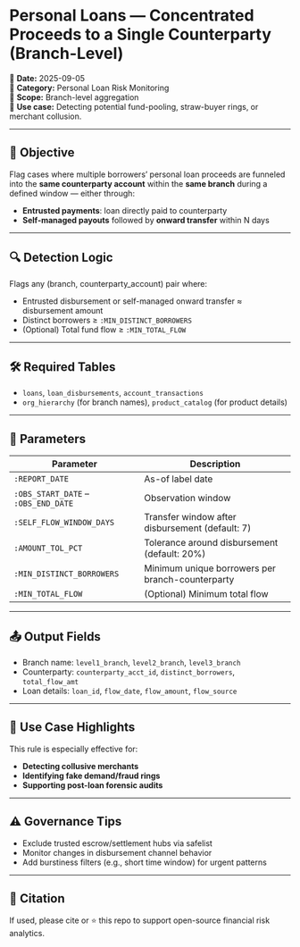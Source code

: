 # Personal Loans — Concentrated Proceeds to a Single Counterparty (Branch-Level)

📅 **Date:** 2025-09-05  
📂 **Category:** Personal Loan Risk Monitoring  
🏦 **Scope:** Branch-level aggregation  
🧭 **Use case:** Detecting potential fund-pooling, straw-buyer rings, or merchant collusion.

---

## 🧠 Objective

Flag cases where multiple borrowers’ personal loan proceeds are funneled into the **same counterparty account** within the **same branch** during a defined window — either through:

- **Entrusted payments**: loan directly paid to counterparty  
- **Self-managed payouts** followed by **onward transfer** within N days

---

## 🔍 Detection Logic

Flags any (branch, counterparty_account) pair where:

- Entrusted disbursement or self-managed onward transfer ≈ disbursement amount  
- Distinct borrowers ≥ `:MIN_DISTINCT_BORROWERS`  
- (Optional) Total fund flow ≥ `:MIN_TOTAL_FLOW`

---

## 🛠️ Required Tables

- `loans`, `loan_disbursements`, `account_transactions`
- `org_hierarchy` (for branch names), `product_catalog` (for product details)

---

## 🔧 Parameters

| Parameter | Description |
|----------|-------------|
| `:REPORT_DATE` | As-of label date |
| `:OBS_START_DATE` – `:OBS_END_DATE` | Observation window |
| `:SELF_FLOW_WINDOW_DAYS` | Transfer window after disbursement (default: 7) |
| `:AMOUNT_TOL_PCT` | Tolerance around disbursement (default: 20%) |
| `:MIN_DISTINCT_BORROWERS` | Minimum unique borrowers per branch-counterparty |
| `:MIN_TOTAL_FLOW` | (Optional) Minimum total flow |

---

## 📤 Output Fields

- Branch name: `level1_branch`, `level2_branch`, `level3_branch`  
- Counterparty: `counterparty_acct_id`, `distinct_borrowers`, `total_flow_amt`  
- Loan details: `loan_id`, `flow_date`, `flow_amount`, `flow_source`

---

## 🧩 Use Case Highlights

This rule is especially effective for:

- **Detecting collusive merchants**
- **Identifying fake demand/fraud rings**
- **Supporting post-loan forensic audits**

---

## ⚠️ Governance Tips

- Exclude trusted escrow/settlement hubs via safelist  
- Monitor changes in disbursement channel behavior  
- Add burstiness filters (e.g., short time window) for urgent patterns

---

## 📝 Citation

If used, please cite or ⭐ this repo to support open-source financial risk analytics.
